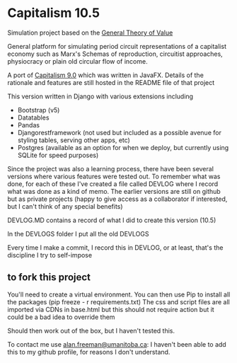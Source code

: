 # Capitalism 10.5
Simulation project based on the [General Theory of Value](https://www.academia.edu/49503297/A_General_Theory_of_Value_and_Money_part_1)

General platform for simulating period circuit representations of a capitalist economy such as Marx's Schemas of reproduction, circuitist approaches, physiocracy or plain old circular flow of income.

A port of [Capitalism 9.0](https://github.com/axfreeman/capitalism-9.0) which was written in JavaFX. Details of the rationale and features are still hosted in the README file of that project

This version written in Django with various extensions including

* Bootstrap (v5)
* Datatables
* Pandas
* Djangorestframework (not used but included as a possible avenue for styling tables, serving other apps, etc)
* Postgres (available as an option for when we deploy, but currently using SQLite for speed purposes)

Since the project was also a learning process, there have been several versions where various features were tested out. To remember what was done, for each of these I've created a file called DEVLOG where I record what was done as a kind of memo. The earlier versions are still on github but as private projects (happy to give access as a collaborator if interested, but I can't think of any special benefits)

DEVLOG.MD contains a record of what I did to create this version (10.5)

In the DEVLOGS folder I put all the old DEVLOGS

Every time I make a commit, I record this in DEVLOG, or at least, that's the discipline I try to self-impose

## to fork this project

You'll need to create a virtual environment.
You can then use Pip to install all the packages (pip freeze - r requirements.txt)
The css and script files are all imported via CDNs in base.html but this should not require action but it could be a bad idea to override them

Should then work out of the box, but I haven't tested this. 

To contact me use alan.freeman@umanitoba.ca: I haven't been able to add this to my github profile, for reasons I don't understand.




